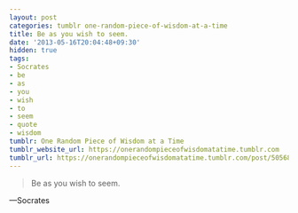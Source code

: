 ```yaml
---
layout: post
categories: tumblr one-random-piece-of-wisdom-at-a-time
title: Be as you wish to seem.
date: '2013-05-16T20:04:48+09:30'
hidden: true
tags:
- Socrates
- be
- as
- you
- wish
- to
- seem
- quote
- wisdom
tumblr: One Random Piece of Wisdom at a Time
tumblr_website_url: https://onerandompieceofwisdomatatime.tumblr.com
tumblr_url: https://onerandompieceofwisdomatatime.tumblr.com/post/50568926238/be-as-you-wish-to-seem
---
```

> Be as you wish to seem.

—Socrates
